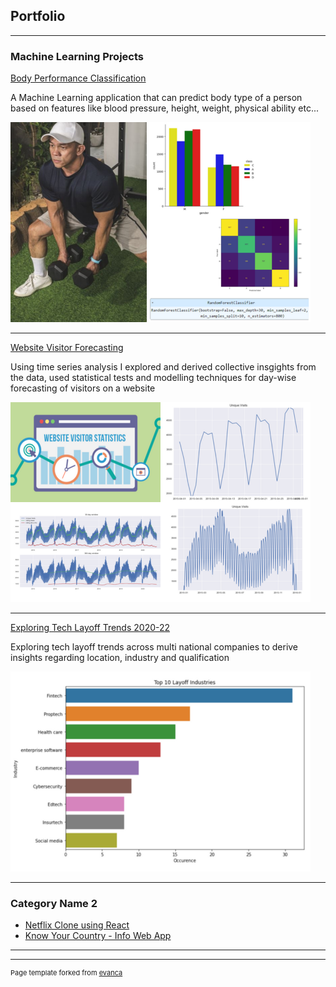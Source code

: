 ## Portfolio

---

### Machine Learning Projects 

[Body Performance Classification](/sample_page)

A Machine Learning application that can predict body type of a person based on features like blood pressure, height, weight, physical ability etc...

<img src="images/thumbnail-1.png?raw=true"/>

---
[Website Visitor Forecasting](http://example.com/)

Using time series analysis I explored and derived collective insgights from the data, used statistical tests and modelling techniques for day-wise forecasting of visitors on a website

<img src="images/thumbnail-2.png?raw=true"/>

---
[Exploring Tech Layoff Trends 2020-22](http://example.com/)

Exploring tech layoff trends across multi national companies to derive insights regarding location, industry and qualification

<img src="images/thumbnail-3.png?raw=true"/>

---

### Category Name 2

- [Netflix Clone using React](https://github.com/adarsh272/Netflix-Clone)
- [Know Your Country - Info Web App](https://github.com/adarsh272/Know-Your-Country-Country-Manager)

---




---
<p style="font-size:11px">Page template forked from <a href="https://github.com/evanca/quick-portfolio">evanca</a></p>
<!-- Remove above link if you don't want to attibute -->
